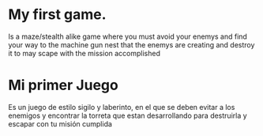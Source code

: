 # My first game.

Is a maze/stealth alike game where you must 
avoid your enemys and find your way
to the machine gun nest that the enemys are 
creating and destroy it to may scape with the 
mission accomplished

# Mi primer Juego

Es un juego de estilo sigilo y laberinto, en el que se deben evitar a los enemigos 
y encontrar la torreta que estan desarrollando para destruirla y escapar con tu misión cumplida 
